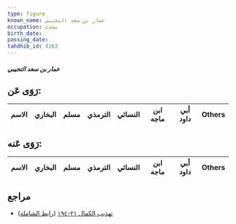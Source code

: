 ```yaml
---
type: figure
known_name: عمار بن سعد التجيبي
occupation: محدث
birth_date:
passing_date:
tahdhib_id: 4163
---
```

##### عمار بن سعد التجيبي

## رَوَى عَن:
| الاسم | البخاري | مسلم | الترمذي | النسائي | ابن ماجه | أبي داود | Others |
| ----- | ------- | ---- | ------- | ------- | -------- | -------- | ------ |
## رَوَى عَنه:
| الاسم | البخاري | مسلم | الترمذي | النسائي | ابن ماجه | أبي داود | Others |
| ----- | ------- | ---- | ------- | ------- | -------- | -------- | ------ |
## مراجع
- [تهذيب الكمال ٢١-١٩٤](obsidian://open?vault=Tahdhib-al-Kamal&file=Figures/٤١٦٣-عمار%20بن%20سعد%20التجيبي) ([رابط الشاملة](https://shamela.ws/book/3722/10841))